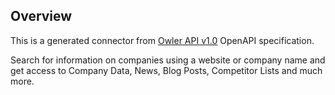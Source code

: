 ## Overview
This is a generated connector from [Owler API v1.0](https://corp.owler.com/) OpenAPI specification.

Search for information on companies using a website or company name and get access to Company Data, News, Blog Posts, Competitor Lists and much more.

